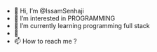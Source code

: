 - 👋 Hi, I’m @IssamSenhaji
- 👀 I’m interested in PROGRAMMING
- 🌱 I’m currently learning programming full stack
- 💞️ 
- 📫 How to reach me ?

<!---
IssamSenhaji/IssamSenhaji is a ✨ special ✨ repository because its `README.md` (this file) appears on your GitHub profile.
You can click the Preview link to take a look at your changes.
--->
